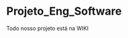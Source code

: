 # Projeto_Eng_Software

Todo nosso projeto está na <a hef = "https://github.com/LucasPastori/Projeto_Eng_Software/wiki">WIKI</a>
